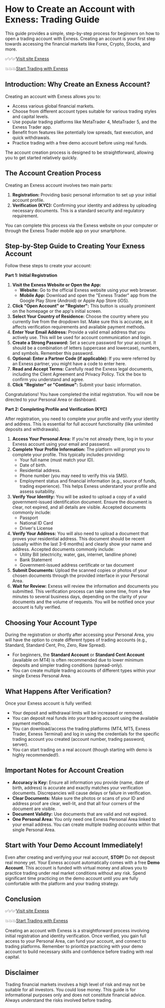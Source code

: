 # How to Create an Account with Exness: Trading Guide

This guide provides a simple, step-by-step process for beginners on how to open a trading account with Exness. Creating an account is your first step towards accessing the financial markets like Forex, Crypto, Stocks, and more.

✅✅✅[Visit site Exness](https://one.exnesstrack.org/a/newup2)

💥💥💥[Start Trading with Exness ](https://one.exnesstrack.org/boarding/sign-up/a/newup2)

## Introduction: Why Create an Exness Account?

Creating an account with Exness allows you to:

* Access various global financial markets.
* Choose from different account types suitable for various trading styles and capital levels.
* Use popular trading platforms like MetaTrader 4, MetaTrader 5, and the Exness Trader app.
* Benefit from features like potentially low spreads, fast execution, and quick withdrawals.
* Practice trading with a free demo account before using real funds.

The account creation process is designed to be straightforward, allowing you to get started relatively quickly.

## The Account Creation Process

Creating an Exness account involves two main parts:

1.  **Registration:** Providing basic personal information to set up your initial account profile.
2.  **Verification (KYC):** Confirming your identity and address by uploading necessary documents. This is a standard security and regulatory requirement.

You can complete this process via the Exness website on your computer or through the Exness Trader mobile app on your smartphone.

## Step-by-Step Guide to Creating Your Exness Account

Follow these steps to create your account:

**Part 1: Initial Registration**

1.  **Visit the Exness Website or Open the App:**
    * **Website:** Go to the official Exness website using your web browser.
    * **Mobile App:** Download and open the "Exness Trader" app from the Google Play Store (Android) or Apple App Store (iOS).
2.  **Click "Open Account" or "Register":** This button is usually prominent on the homepage or the app's initial screen.
3.  **Select Your Country of Residence:** Choose the country where you currently live from the dropdown list. Make sure this is accurate, as it affects verification requirements and available payment methods.
4.  **Enter Your Email Address:** Provide a valid email address that you actively use. This will be used for account communication and login.
5.  **Create a Strong Password:** Set a secure password for your account. It should be a combination of letters (uppercase and lowercase), numbers, and symbols. Remember this password.
6.  **Optional: Enter a Partner Code (if applicable):** If you were referred by an Exness partner, you might have a code to enter here.
7.  **Read and Accept Terms:** Carefully read the Exness legal documents, including the Client Agreement and Privacy Policy. Tick the box to confirm you understand and agree.
8.  **Click "Register" or "Continue":** Submit your basic information.

Congratulations! You have completed the initial registration. You will now be directed to your Personal Area or dashboard.

**Part 2: Completing Profile and Verification (KYC)**

After registration, you need to complete your profile and verify your identity and address. This is essential for full account functionality (like unlimited deposits and withdrawals).

1.  **Access Your Personal Area:** If you're not already there, log in to your Exness account using your email and password.
2.  **Complete Your Profile Information:** The platform will prompt you to complete your profile. This typically includes providing:
    * Your full name (must match your ID).
    * Date of birth.
    * Residential address.
    * Phone number (you may need to verify this via SMS).
    * Employment status and financial information (e.g., source of funds, trading experience). This helps Exness understand your profile and assess suitability.
3.  **Verify Your Identity:** You will be asked to upload a copy of a valid government-issued identification document. Ensure the document is clear, not expired, and all details are visible. Accepted documents commonly include:
    * Passport
    * National ID Card
    * Driver's License
4.  **Verify Your Address:** You will also need to upload a document that proves your residential address. This document should be recent (usually within the last 3-6 months) and clearly show your name and address. Accepted documents commonly include:
    * Utility Bill (electricity, water, gas, internet, landline phone)
    * Bank Statement
    * Government-issued address certificate or tax document
5.  **Submit Documents:** Upload the scanned copies or photos of your chosen documents through the provided interface in your Personal Area.
6.  **Wait for Review:** Exness will review the information and documents you submitted. This verification process can take some time, from a few minutes to several business days, depending on the clarity of your documents and the volume of requests. You will be notified once your account is fully verified.

## Choosing Your Account Type

During the registration or shortly after accessing your Personal Area, you will have the option to create different types of trading accounts (e.g., Standard, Standard Cent, Pro, Zero, Raw Spread).

* For beginners, the **Standard Account** or **Standard Cent Account** (available on MT4) is often recommended due to lower minimum deposits and simpler trading conditions (spread-only).
* You can create multiple trading accounts of different types within your single Exness Personal Area.

## What Happens After Verification?

Once your Exness account is fully verified:

* Your deposit and withdrawal limits will be increased or removed.
* You can deposit real funds into your trading account using the available payment methods.
* You can download/access the trading platforms (MT4, MT5, Exness Trader, Exness Terminal) and log in using the credentials for the specific trading account you created (account number, trading password, server).
* You can start trading on a real account (though starting with demo is highly recommended!).

## Important Notes for Account Creation

* **Accuracy is Key:** Ensure all information you provide (name, date of birth, address) is accurate and exactly matches your verification documents. Discrepancies will cause delays or failure in verification.
* **Clear Documents:** Make sure the photos or scans of your ID and address proof are clear, well-lit, and that all four corners of the document are visible.
* **Document Validity:** Use documents that are valid and not expired.
* **One Personal Area:** You only need one Exness Personal Area linked to your email address. You can create multiple *trading accounts* within that single Personal Area.

## Start with Your Demo Account Immediately!

Even after creating and verifying your real account, **STOP!** Do not deposit real money yet. Your Exness account automatically comes with a free **Demo Account**. This account is funded with virtual money and allows you to practice trading under real market conditions without any risk. Spend significant time practicing on the demo account until you are fully comfortable with the platform and your trading strategy.

## Conclusion

✅✅✅[Visit site Exness](https://one.exnesstrack.org/a/newup2)

💥💥💥[Start Trading with Exness ](https://one.exnesstrack.org/boarding/sign-up/a/newup2)

Creating an account with Exness is a straightforward process involving initial registration and identity verification. Once verified, you gain full access to your Personal Area, can fund your account, and connect to trading platforms. Remember to prioritize practicing with your demo account to build necessary skills and confidence before trading with real capital.

## Disclaimer

Trading financial markets involves a high level of risk and may not be suitable for all investors. You could lose money. This guide is for informational purposes only and does not constitute financial advice. Always understand the risks involved before trading.
